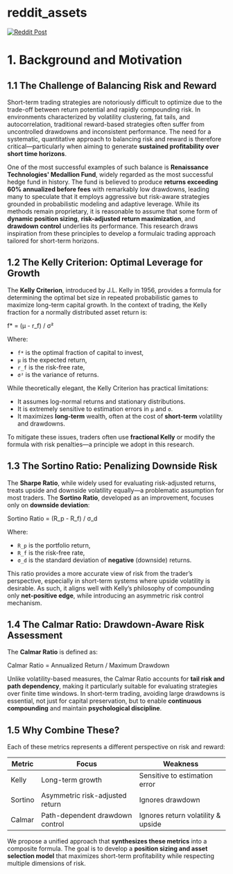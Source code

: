 # reddit_assets

[![Reddit Post](https://github.com/jongan69/reddit_assets/actions/workflows/reddit_post.yml/badge.svg)](https://github.com/jongan69/reddit_assets/actions/workflows/reddit_post.yml)

# 1. Background and Motivation

## 1.1 The Challenge of Balancing Risk and Reward

Short-term trading strategies are notoriously difficult to optimize due to the trade-off between return potential and rapidly compounding risk. In environments characterized by volatility clustering, fat tails, and autocorrelation, traditional reward-based strategies often suffer from uncontrolled drawdowns and inconsistent performance. The need for a systematic, quantitative approach to balancing risk and reward is therefore critical—particularly when aiming to generate **sustained profitability over short time horizons**.

One of the most successful examples of such balance is **Renaissance Technologies' Medallion Fund**, widely regarded as the most successful hedge fund in history. The fund is believed to produce **returns exceeding 60% annualized before fees** with remarkably low drawdowns, leading many to speculate that it employs aggressive but risk-aware strategies grounded in probabilistic modeling and adaptive leverage. While its methods remain proprietary, it is reasonable to assume that some form of **dynamic position sizing**, **risk-adjusted return maximization**, and **drawdown control** underlies its performance. This research draws inspiration from these principles to develop a formulaic trading approach tailored for short-term horizons.

## 1.2 The Kelly Criterion: Optimal Leverage for Growth

The **Kelly Criterion**, introduced by J.L. Kelly in 1956, provides a formula for determining the optimal bet size in repeated probabilistic games to maximize long-term capital growth. In the context of trading, the Kelly fraction for a normally distributed asset return is:

f* = (μ - r_f) / σ²

Where:
- `f*` is the optimal fraction of capital to invest,
- `μ` is the expected return,
- `r_f` is the risk-free rate,
- `σ²` is the variance of returns.

While theoretically elegant, the Kelly Criterion has practical limitations:
- It assumes log-normal returns and stationary distributions.
- It is extremely sensitive to estimation errors in `μ` and `σ`.
- It maximizes **long-term** wealth, often at the cost of **short-term** volatility and drawdowns.

To mitigate these issues, traders often use **fractional Kelly** or modify the formula with risk penalties—a principle we adopt in this research.

## 1.3 The Sortino Ratio: Penalizing Downside Risk

The **Sharpe Ratio**, while widely used for evaluating risk-adjusted returns, treats upside and downside volatility equally—a problematic assumption for most traders. The **Sortino Ratio**, developed as an improvement, focuses only on **downside deviation**:

Sortino Ratio = (R_p - R_f) / σ_d

Where:
- `R_p` is the portfolio return,
- `R_f` is the risk-free rate,
- `σ_d` is the standard deviation of **negative** (downside) returns.

This ratio provides a more accurate view of risk from the trader’s perspective, especially in short-term systems where upside volatility is desirable. As such, it aligns well with Kelly’s philosophy of compounding only **net-positive edge**, while introducing an asymmetric risk control mechanism.

## 1.4 The Calmar Ratio: Drawdown-Aware Risk Assessment

The **Calmar Ratio** is defined as:

Calmar Ratio = Annualized Return / Maximum Drawdown

Unlike volatility-based measures, the Calmar Ratio accounts for **tail risk and path dependency**, making it particularly suitable for evaluating strategies over finite time windows. In short-term trading, avoiding large drawdowns is essential, not just for capital preservation, but to enable **continuous compounding** and maintain **psychological discipline**.

## 1.5 Why Combine These?

Each of these metrics represents a different perspective on risk and reward:

| Metric  | Focus                          | Weakness                                |
|---------|--------------------------------|------------------------------------------|
| Kelly   | Long-term growth               | Sensitive to estimation error            |
| Sortino | Asymmetric risk-adjusted return| Ignores drawdown                         |
| Calmar  | Path-dependent drawdown control| Ignores return volatility & upside       |

We propose a unified approach that **synthesizes these metrics** into a composite formula. The goal is to develop a **position sizing and asset selection model** that maximizes short-term profitability while respecting multiple dimensions of risk.